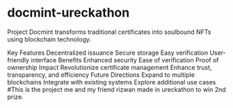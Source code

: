 # docmint-ureckathon
Project Docmint transforms traditional certificates into soulbound NFTs using blockchain technology.

Key Features
Decentralized issuance
Secure storage
Easy verification
User-friendly interface
Benefits
Enhanced security
Ease of verification
Proof of ownership
Impact
Revolutionize certificate management
Enhance trust, transparency, and efficiency
Future Directions
Expand to multiple blockchains
Integrate with existing systems
Explore additional use cases
#This is the project me and my friend rizwan made in ureckathon to win 2nd prize.
